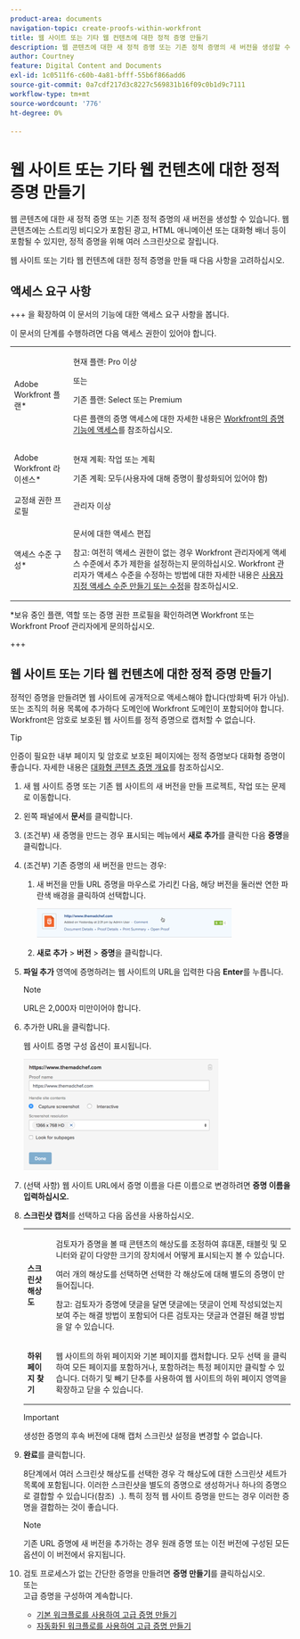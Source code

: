 ```yaml
---
product-area: documents
navigation-topic: create-proofs-within-workfront
title: 웹 사이트 또는 기타 웹 컨텐츠에 대한 정적 증명 만들기
description: 웹 콘텐츠에 대한 새 정적 증명 또는 기존 정적 증명의 새 버전을 생성할 수 있습니다. 웹 콘텐츠에는 스트리밍 비디오가 포함된 광고, HTML 애니메이션 또는 대화형 배너 등이 포함될 수 있지만, 정적 증명을 위해 여러 스크린샷으로 잘립니다.
author: Courtney
feature: Digital Content and Documents
exl-id: 1c0511f6-c60b-4a81-bfff-55b6f866add6
source-git-commit: 0a7cdf217d3c8227c569831b16f09c0b1d9c7111
workflow-type: tm+mt
source-wordcount: '776'
ht-degree: 0%

---
```


# 웹 사이트 또는 기타 웹 컨텐츠에 대한 정적 증명 만들기

웹 콘텐츠에 대한 새 정적 증명 또는 기존 정적 증명의 새 버전을 생성할 수 있습니다. 웹 콘텐츠에는 스트리밍 비디오가 포함된 광고, HTML 애니메이션 또는 대화형 배너 등이 포함될 수 있지만, 정적 증명을 위해 여러 스크린샷으로 잘립니다.

웹 사이트 또는 기타 웹 컨텐츠에 대한 정적 증명을 만들 때 다음 사항을 고려하십시오.

## 액세스 요구 사항

+++ 을 확장하여 이 문서의 기능에 대한 액세스 요구 사항을 봅니다.

이 문서의 단계를 수행하려면 다음 액세스 권한이 있어야 합니다.

<table style="table-layout:auto"> 
 <col> 
 <col> 
 <tbody> 
  <tr> 
   <td role="rowheader">Adobe Workfront 플랜*</td> 
   <td> <p>현재 플랜: Pro 이상</p> <p>또는</p> <p>기존 플랜: Select 또는 Premium</p> <p>다른 플랜의 증명 액세스에 대한 자세한 내용은 <a href="/help/quicksilver/administration-and-setup/manage-workfront/configure-proofing/access-to-proofing-functionality.md" class="MCXref xref">Workfront의 증명 기능에 액세스</a>를 참조하십시오.</p> </td> 
  </tr> 
  <tr> 
   <td role="rowheader">Adobe Workfront 라이센스*</td> 
   <td> <p>현재 계획: 작업 또는 계획</p> <p>기존 계획: 모두(사용자에 대해 증명이 활성화되어 있어야 함)</p> </td> 
  </tr> 
  <tr> 
   <td role="rowheader">교정쇄 권한 프로필 </td> 
   <td>관리자 이상</td> 
  </tr> 
  <tr> 
   <td role="rowheader">액세스 수준 구성*</td> 
   <td> <p>문서에 대한 액세스 편집</p> <p>참고: 여전히 액세스 권한이 없는 경우 Workfront 관리자에게 액세스 수준에서 추가 제한을 설정하는지 문의하십시오. Workfront 관리자가 액세스 수준을 수정하는 방법에 대한 자세한 내용은 <a href="../../../administration-and-setup/add-users/configure-and-grant-access/create-modify-access-levels.md" class="MCXref xref">사용자 지정 액세스 수준 만들기 또는 수정</a>을 참조하십시오.</p> </td> 
  </tr> 
 </tbody> 
</table>

&#42;보유 중인 플랜, 역할 또는 증명 권한 프로필을 확인하려면 Workfront 또는 Workfront Proof 관리자에게 문의하십시오.

+++

## 웹 사이트 또는 기타 웹 컨텐츠에 대한 정적 증명 만들기

정적인 증명을 만들려면 웹 사이트에 공개적으로 액세스해야 합니다(방화벽 뒤가 아님). 또는 조직의 허용 목록에 추가하다 도메인에 Workfront 도메인이 포함되어야 합니다. Workfront은 암호로 보호된 웹 사이트를 정적 증명으로 캡처할 수 없습니다.

>[!TIP]
>
>인증이 필요한 내부 페이지 및 암호로 보호된 페이지에는 정적 증명보다 대화형 증명이 좋습니다. 자세한 내용은 [대화형 콘텐츠 증명 개요](../../../review-and-approve-work/proofing/proofing-overview/interactive-content-proofs.md)를 참조하십시오.

1. 새 웹 사이트 증명 또는 기존 웹 사이트의 새 버전을 만들 프로젝트, 작업 또는 문제로 이동합니다.
1. 왼쪽 패널에서 **문서**&#x200B;를 클릭합니다.
1. (조건부) 새 증명을 만드는 경우 표시되는 메뉴에서 **새로 추가**&#x200B;를 클릭한 다음 **증명**&#x200B;을 클릭합니다.
1. (조건부) 기존 증명의 새 버전을 만드는 경우:

   1. 새 버전을 만들 URL 증명을 마우스로 가리킨 다음, 해당 버전을 둘러싼 연한 파란색 배경을 클릭하여 선택합니다.

      ![Select_proof_by_selecting_light_blue_background.png](assets/select-proof-by-selecting-light-blue-background-350x52.png)

   1. **새로 추가** > **버전** > **증명**&#x200B;을 클릭합니다.

1. **파일 추가** 영역에 증명하려는 웹 사이트의 URL을 입력한 다음 **Enter**&#x200B;를 누릅니다.

   >[!NOTE]
   >
   > URL은 2,000자 미만이어야 합니다.

1. 추가한 URL을 클릭합니다.

   웹 사이트 증명 구성 옵션이 표시됩니다.

   ![](assets/interactive-proof-radio-btn-area-350x199.png)

1. (선택 사항) 웹 사이트 URL에서 증명 이름을 다른 이름으로 변경하려면 **증명 이름을 입력하십시오.**
1. **스크린샷 캡처**&#x200B;를 선택하고 다음 옵션을 사용하십시오.

   <table style="table-layout:auto"> 
    <col> 
    <col> 
    <tbody> 
     <tr> 
      <td role="rowheader"><strong>스크린샷 해상도</strong> </td> 
      <td> <p>검토자가 증명을 볼 때 콘텐츠의 해상도를 조정하여 휴대폰, 태블릿 및 모니터와 같이 다양한 크기의 장치에서 어떻게 표시되는지 볼 수 있습니다.</p> <p>여러 개의 해상도를 선택하면 선택한 각 해상도에 대해 별도의 증명이 만들어집니다.</p> <p>참고: 검토자가 증명에 댓글을 달면 댓글에는 댓글이 언제 작성되었는지 보여 주는 해결 방법이 포함되어 다른 검토자는 댓글과 연결된 해결 방법을 알 수 있습니다. </p> </td> 
     </tr> 
     <tr> 
      <td role="rowheader"><strong>하위 페이지 찾기</strong> </td> 
      <td> <p>웹 사이트의 하위 페이지와 기본 페이지를 캡처합니다. 모두 선택 을 클릭하여 모든 페이지를 포함하거나, 포함하려는 특정 페이지만 클릭할 수 있습니다. 더하기 및 빼기 단추를 사용하여 웹 사이트의 하위 페이지 영역을 확장하고 닫을 수 있습니다.</p> </td> 
     </tr> 
    </tbody> 
   </table>

   >[!IMPORTANT]
   >
   >생성한 증명의 후속 버전에 대해 캡처 스크린샷 설정을 변경할 수 없습니다.

1. **완료**&#x200B;를 클릭합니다.

   8단계에서 여러 스크린샷 해상도를 선택한 경우 각 해상도에 대한 스크린샷 세트가 목록에 포함됩니다. 이러한 스크린샷을 별도의 증명으로 생성하거나 하나의 증명으로 결합할 수 있습니다(참조)  .). 특히 정적 웹 사이트 증명을 만드는 경우 이러한 증명을 결합하는 것이 좋습니다.

   >[!NOTE]
   >
   >기존 URL 증명에 새 버전을 추가하는 경우 원래 증명 또는 이전 버전에 구성된 모든 옵션이 이 버전에서 유지됩니다.

1. 검토 프로세스가 없는 간단한 증명을 만들려면 **증명 만들기**&#x200B;를 클릭하십시오.\
   또는\
   고급 증명을 구성하여 계속합니다.

   * [기본 워크플로를 사용하여 고급 증명 만들기](../../../review-and-approve-work/proofing/creating-proofs-within-workfront/configure-basic-proof-workflow.md)
   * [자동화된 워크플로를 사용하여 고급 증명 만들기](../../../review-and-approve-work/proofing/creating-proofs-within-workfront/create-automated-proof-workflow.md)
